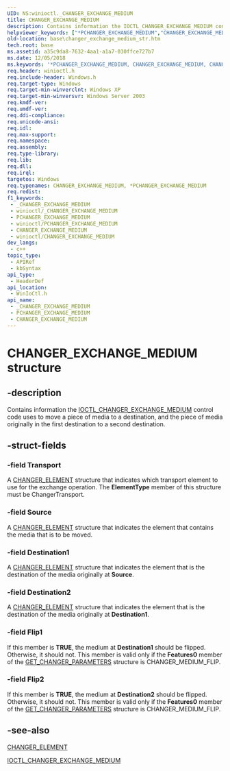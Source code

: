 ```yaml
---
UID: NS:winioctl._CHANGER_EXCHANGE_MEDIUM
title: CHANGER_EXCHANGE_MEDIUM
description: Contains information the IOCTL_CHANGER_EXCHANGE_MEDIUM control code uses to move a piece of media to a destination, and the piece of media originally in the first destination to a second destination.
helpviewer_keywords: ["*PCHANGER_EXCHANGE_MEDIUM","CHANGER_EXCHANGE_MEDIUM","CHANGER_EXCHANGE_MEDIUM structure","PCHANGER_EXCHANGE_MEDIUM","PCHANGER_EXCHANGE_MEDIUM structure pointer","_win32_changer_exchange_medium_str","base.changer_exchange_medium_str","winioctl/CHANGER_EXCHANGE_MEDIUM","winioctl/PCHANGER_EXCHANGE_MEDIUM"]
old-location: base\changer_exchange_medium_str.htm
tech.root: base
ms.assetid: a35c9da8-7632-4aa1-a1a7-030ffce727b7
ms.date: 12/05/2018
ms.keywords: '*PCHANGER_EXCHANGE_MEDIUM, CHANGER_EXCHANGE_MEDIUM, CHANGER_EXCHANGE_MEDIUM structure, PCHANGER_EXCHANGE_MEDIUM, PCHANGER_EXCHANGE_MEDIUM structure pointer, _win32_changer_exchange_medium_str, base.changer_exchange_medium_str, winioctl/CHANGER_EXCHANGE_MEDIUM, winioctl/PCHANGER_EXCHANGE_MEDIUM'
req.header: winioctl.h
req.include-header: Windows.h
req.target-type: Windows
req.target-min-winverclnt: Windows XP
req.target-min-winversvr: Windows Server 2003
req.kmdf-ver: 
req.umdf-ver: 
req.ddi-compliance: 
req.unicode-ansi: 
req.idl: 
req.max-support: 
req.namespace: 
req.assembly: 
req.type-library: 
req.lib: 
req.dll: 
req.irql: 
targetos: Windows
req.typenames: CHANGER_EXCHANGE_MEDIUM, *PCHANGER_EXCHANGE_MEDIUM
req.redist: 
f1_keywords:
 - _CHANGER_EXCHANGE_MEDIUM
 - winioctl/_CHANGER_EXCHANGE_MEDIUM
 - PCHANGER_EXCHANGE_MEDIUM
 - winioctl/PCHANGER_EXCHANGE_MEDIUM
 - CHANGER_EXCHANGE_MEDIUM
 - winioctl/CHANGER_EXCHANGE_MEDIUM
dev_langs:
 - c++
topic_type:
 - APIRef
 - kbSyntax
api_type:
 - HeaderDef
api_location:
 - WinIoCtl.h
api_name:
 - _CHANGER_EXCHANGE_MEDIUM
 - PCHANGER_EXCHANGE_MEDIUM
 - CHANGER_EXCHANGE_MEDIUM
---
```


# CHANGER_EXCHANGE_MEDIUM structure


## -description

Contains information the 
<a href="/windows/desktop/api/winioctl/ni-winioctl-ioctl_changer_exchange_medium">IOCTL_CHANGER_EXCHANGE_MEDIUM</a> control code uses to move a piece of media to a destination, and the piece of media originally in the first destination to a second destination.

## -struct-fields

### -field Transport

A 
<a href="/windows/desktop/api/winioctl/ns-winioctl-changer_element">CHANGER_ELEMENT</a> structure that indicates which transport element to use for the exchange operation. The <b>ElementType</b> member of this structure must be ChangerTransport.

### -field Source

A 
<a href="/windows/desktop/api/winioctl/ns-winioctl-changer_element">CHANGER_ELEMENT</a> structure that indicates the element that contains the media that is to be moved.

### -field Destination1

A 
<a href="/windows/desktop/api/winioctl/ns-winioctl-changer_element">CHANGER_ELEMENT</a> structure that indicates the element that is the destination of the media originally at <b>Source</b>.

### -field Destination2

A 
<a href="/windows/desktop/api/winioctl/ns-winioctl-changer_element">CHANGER_ELEMENT</a> structure that indicates the element that is the destination of the media originally at <b>Destination1</b>.

### -field Flip1

If this member is <b>TRUE</b>, the medium at <b>Destination1</b> should be flipped. Otherwise, it should not. This member is valid only if the <b>Features0</b> member of the 
<a href="/windows/desktop/api/winioctl/ns-winioctl-get_changer_parameters">GET_CHANGER_PARAMETERS</a> structure is CHANGER_MEDIUM_FLIP.

### -field Flip2

If this member is <b>TRUE</b>, the medium at <b>Destination2</b> should be flipped. Otherwise, it should not. This member is valid only if the <b>Features0</b> member of the 
<a href="/windows/desktop/api/winioctl/ns-winioctl-get_changer_parameters">GET_CHANGER_PARAMETERS</a> structure is CHANGER_MEDIUM_FLIP.

## -see-also

<a href="/windows/desktop/api/winioctl/ns-winioctl-changer_element">CHANGER_ELEMENT</a>



<a href="/windows/desktop/api/winioctl/ni-winioctl-ioctl_changer_exchange_medium">IOCTL_CHANGER_EXCHANGE_MEDIUM</a>

